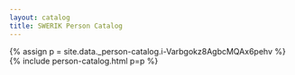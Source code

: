 ```yaml
---
layout: catalog
title: SWERIK Person Catalog
---
```

{% assign p = site.data._person-catalog.i-Varbgokz8AgbcMQAx6pehv %}
{% include person-catalog.html p=p %}


